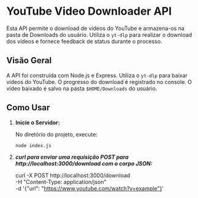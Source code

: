 # YouTube Video Downloader API

Esta API permite o download de vídeos do YouTube e armazena-os na pasta de Downloads do usuário. Utiliza o `yt-dlp` para realizar o download dos vídeos e fornece feedback de status durante o processo.

## Visão Geral

A API foi construída com Node.js e Express. Utiliza o `yt-dlp` para baixar vídeos do YouTube. O progresso do download é registrado no console. O vídeo baixado é salvo na pasta `$HOME/Downloads` do usuário.

## Como Usar

1. **Inicie o Servidor:**

   No diretório do projeto, execute:

   ```bash
   node index.js
2. ***curl para enviar uma requisição POST para http://localhost:3000/download com o corpo JSON:***

    curl -X POST http://localhost:3000/download \
    -H "Content-Type: application/json" \
    -d '{"url": "https://www.youtube.com/watch?v=example"}'
